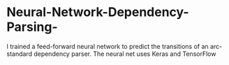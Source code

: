 # Neural-Network-Dependency-Parsing-

I trained a feed-forward neural network to predict the transitions of an arc-standard dependency parser. The neural net uses Keras and TensorFlow
